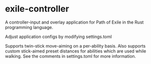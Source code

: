 # exile-controller

A controller-input and overlay application for Path of Exile in the Rust programming language.

Adjust application configs by modifying settings.toml

Supports twin-stick move-aiming on a per-ability basis. Also supports custom stick-aimed preset distances for abilities which are used while walking. See the comments in settings.toml for more information.
